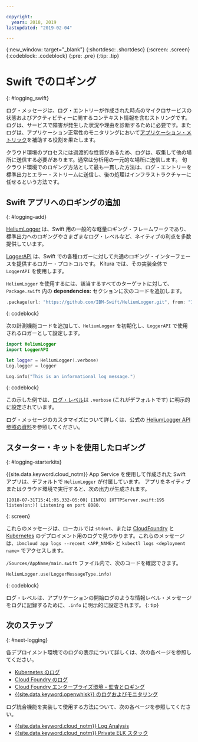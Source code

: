 ```yaml
---

copyright:
  years: 2018, 2019
lastupdated: "2019-02-04"

---
```


{:new_window: target="_blank"}
{:shortdesc: .shortdesc}
{:screen: .screen}
{:codeblock: .codeblock}
{:pre: .pre}
{:tip: .tip}

# Swift でのロギング
{: #logging_swift}

ログ・メッセージは、ログ・エントリーが作成された時点のマイクロサービスの状態およびアクティビティーに関するコンテキスト情報を含むストリングです。 ログは、サービスで障害が発生した状況や理由を診断するために必要です。またログは、アプリケーション正常性のモニタリングにおいて[アプリケーション・メトリック](/docs/swift/cloudnative/appmetrics.html)を補助する役割を果たします。

クラウド環境のプロセスには過渡的な性質があるため、ログは、収集して他の場所に送信する必要があります。通常は分析用の一元的な場所に送信します。 句クラウド環境でのロギング方法として最も一貫した方法は、ログ・エントリーを標準出力とエラー・ストリームに送信し、後の処理はインフラストラクチャーに任せるという方法です。

## Swift アプリへのロギングの追加
{: #logging-add}

[HeliumLogger](https://github.com/IBM-Swift/HeliumLogger) は、Swift 用の一般的な軽量ロギング・フレームワークであり、標準出力へのロギングやさまざまなログ・レベルなど、ネイティブの利点を多数提供しています。

[LoggerAPI](https://github.com/IBM-Swift/LoggerAPI) は、Swift での各種ロガーに対して共通のロギング・インターフェースを提供するロガー・プロトコルです。 Kitura では、その実装全体で `LoggerAPI` を使用します。

`HeliumLogger` を使用するには、該当するすべてのターゲットに対して、`Package.swift` 内の **dependencies:** セクションに次のコードを追加します。
```swift
.package(url: "https://github.com/IBM-Swift/HeliumLogger.git", from: "1.7.1")
```
{: codeblock}

次の計測機能コードを追加して、`HeliumLogger` を初期化し、`LoggerAPI` で使用されるロガーとして設定します。
```swift
import HeliumLogger
import LoggerAPI

let logger = HeliumLogger(.verbose)
Log.logger = logger

Log.info("This is an informational log message.")
```
{: codeblock}

この示した例では、[ログ・レベル](http://ibm-swift.github.io/HeliumLogger/)は `.verbose` (これがデフォルトです) に明示的に設定されています。

ログ・メッセージのカスタマイズについて詳しくは、公式の [HeliumLogger API 参照の資料](http://ibm-swift.github.io/HeliumLogger/)を参照してください。

## スターター・キットを使用したロギング
{: #logging-starterkits}

{{site.data.keyword.cloud_notm}} App Service を使用して作成された Swift アプリは、デフォルトで `HeliumLogger` が付属しています。 アプリをネイティブまたはクラウド環境で実行すると、次の出力が生成されます。
```
[2018-07-31T15:41:05.332-05:00] [INFO] [HTTPServer.swift:195 listen(on:)] Listening on port 8080.
```
{: screen}

これらのメッセージは、ローカルでは `stdout`、または [CloudFoundry](https://console.bluemix.net/docs/cli/reference/bluemix_cli/bx_cli.html#ibmcloud_app_logs) と [Kubernetes](https://kubernetes-v1-4.github.io/docs/user-guide/kubectl/kubectl_logs/) のデプロイメント用のログで見つかります。これらのメッセージは、`ibmcloud app logs --recent <APP_NAME>` と `kubectl logs <deployment name>` でアクセスします。

`/Sources/AppName/main.swift` ファイル内で、次のコードを確認できます。
```swift
HeliumLogger.use(LoggerMessageType.info)
```
{: codeblock}

ログ・レベルは、アプリケーションの開始ログのような情報レベル・メッセージをログに記録するために、`.info` に明示的に設定されます。
{: tip}

## 次のステップ
{: #next-logging}

各デプロイメント環境でのログの表示について詳しくは、次の各ページを参照してください。
* [Kubernetes のログ](https://kubernetes-v1-4.github.io/docs/user-guide/kubectl/kubectl_logs/)
* [Cloud Foundry のログ](/docs/cli/reference/ibmcloud/bx_cli.html)
* [Cloud Foundry エンタープライズ環境 - 監査とロギング](docs/cloud-foundry/auditing-logging.html)
* [{{site.data.keyword.openwhisk}} のログおよびモニタリング](/docs/openwhisk/openwhisk_logs.html)

ログ統合機能を実装して使用する方法について、次の各ページを参照してください。
* [{{site.data.keyword.cloud_notm}} Log Analysis](/docs/services/CloudLogAnalysis/log_analysis_ov.html)
* [{{site.data.keyword.cloud_notm}} Private ELK スタック](https://www.ibm.com/support/knowledgecenter/en/SSBS6K_2.1.0.2/manage_metrics/logging_elk.html)
